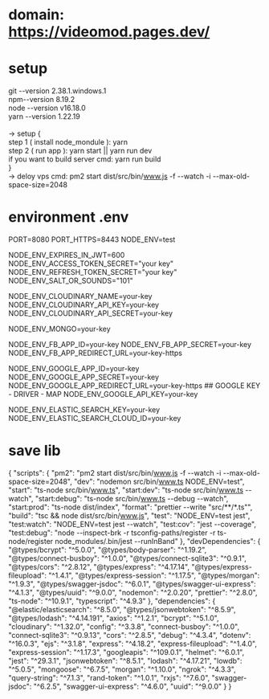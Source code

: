# domain: https://videomod.pages.dev/
# setup
git --version 2.38.1.windows.1 <br />
npm--version 8.19.2 <br />
node --version v16.18.0 <br />
yarn --version 1.22.19 <br />
<br />
-> setup { <br />
    step 1 ( install node_mondule ): yarn <br /> 
    step 2 ( run app ): yarn start || yarn run dev <br />
    if you want to build server cmd: yarn run build <br />
} <br />
-> deloy vps cmd: pm2 start dist/src/bin/www.js -f --watch -i --max-old-space-size=2048 <br />
# environment  .env
PORT=8080
PORT_HTTPS=8443
NODE_ENV=test
<!-- # ENV JWT -->
NODE_ENV_EXPIRES_IN_JWT=600
NODE_ENV_ACCESS_TOKEN_SECRET="your key"
NODE_ENV_REFRESH_TOKEN_SECRET="your key"
NODE_ENV_SALT_OR_SOUNDS="101"
<!-- # HANDLER IMAGE WITH CLOUDINARY -->
NODE_ENV_CLOUDINARY_NAME=your-key
NODE_ENV_CLOUDINARY_API_KEY=your-key
NODE_ENV_CLOUDINARY_API_SECRET=your-key
<!-- # DATABASE MONGODB NO SQL -->
NODE_ENV_MONGO=your-key
<!-- # LOGIN THREE Facebook -->
NODE_ENV_FB_APP_ID=your-key
NODE_ENV_FB_APP_SECRET=your-key
NODE_ENV_FB_APP_REDIRECT_URL=your-key-https
<!-- # LOGIN THREE Google -->
NODE_ENV_GOOGLE_APP_ID=your-key
NODE_ENV_GOOGLE_APP_SECRET=your-key
NODE_ENV_GOOGLE_APP_REDIRECT_URL=your-key-https
    ## GOOGLE KEY - DRIVER - MAP 
    NODE_ENV_GOOGLE_API_KEY=your-key
<!-- # Elastic search -->
NODE_ENV_ELASTIC_SEARCH_KEY=your-key
NODE_ENV_ELASTIC_SEARCH_CLOUD_ID=your-key




# save lib 
{
  "scripts": {
    "pm2": "pm2 start dist/src/bin/www.js -f --watch -i --max-old-space-size=2048",
    "dev": "nodemon src/bin/www.ts NODE_ENV=test",
    "start": "ts-node src/bin/www.ts",
    "start:dev": "ts-node src/bin/www.ts --watch",
    "start:debug": "ts-node src/bin/www.ts --debug --watch",
    "start:prod": "ts-node dist/index",
    "format": "prettier --write \"src/**/*.ts\"",
    "build": "tsc && node dist/src/bin/www.js",
    "test": "NODE_ENV=test jest",
    "test:watch": "NODE_ENV=test jest --watch",
    "test:cov": "jest --coverage",
    "test:debug": "node --inspect-brk -r tsconfig-paths/register -r ts-node/register node_modules/.bin/jest --runInBand"
  },
  "devDependencies": {
    "@types/bcrypt": "^5.0.0",
    "@types/body-parser": "^1.19.2",
    "@types/connect-busboy": "^1.0.0",
    "@types/connect-sqlite3": "^0.9.1",
    "@types/cors": "^2.8.12",
    "@types/express": "^4.17.14",
    "@types/express-fileupload": "^1.4.1",
    "@types/express-session": "^1.17.5",
    "@types/morgan": "^1.9.3",
    "@types/swagger-jsdoc": "^6.0.1",
    "@types/swagger-ui-express": "^4.1.3",
    "@types/uuid": "^9.0.0",
    "nodemon": "^2.0.20",
    "prettier": "^2.8.0",
    "ts-node": "^10.9.1",
    "typescript": "^4.9.3"
  },
  "dependencies": {
    "@elastic/elasticsearch": "^8.5.0",
    "@types/jsonwebtoken": "^8.5.9",
    "@types/lodash": "^4.14.191",
    "axios": "^1.2.1",
    "bcrypt": "^5.1.0",
    "cloudinary": "^1.32.0",
    "config": "^3.3.8",
    "connect-busboy": "^1.0.0",
    "connect-sqlite3": "^0.9.13",
    "cors": "^2.8.5",
    "debug": "^4.3.4",
    "dotenv": "^16.0.3",
    "ejs": "^3.1.8",
    "express": "^4.18.2",
    "express-fileupload": "^1.4.0",
    "express-session": "^1.17.3",
    "googleapis": "^109.0.1",
    "helmet": "^6.0.1",
    "jest": "^29.3.1",
    "jsonwebtoken": "^8.5.1",
    "lodash": "^4.17.21",
    "lowdb": "^5.0.5",
    "mongoose": "^6.7.5",
    "morgan": "^1.10.0",
    "ngrok": "^4.3.3",
    "query-string": "^7.1.3",
    "rand-token": "^1.0.1",
    "rxjs": "^7.6.0",
    "swagger-jsdoc": "^6.2.5",
    "swagger-ui-express": "^4.6.0",
    "uuid": "^9.0.0"
  }
}
